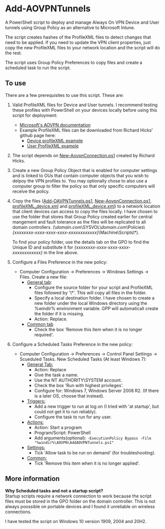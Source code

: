# Add-AOVPNTunnels
A PowerShell script to deploy and manage Always On VPN Device and User tunnels using Group Policy as an alternative to Microsoft Intune.

The script creates hashes of the ProfileXML files to detect changes that need to be applied. If you need to update the VPN client properties, just copy the new ProfileXML files to your network location and the script will do the rest.

The script uses Group Policy Preferences to copy files and create a scheduled task to run the script.

## To use
There are a few prerequisites to use this script. These are:
1. Valid ProfileXML files for Device and User tunnels. I recommend testing these profiles with PowerShell on your devices locally before using this script for deployment:
   * [Microsoft's AOVPN documentation](https://docs.microsoft.com/en-us/windows-server/remote/remote-access/vpn/always-on-vpn/deploy/vpn-deploy-client-vpn-connections)
   * Example ProfileXML files can be downloaded from Richard Hicks' github page here:
     * [Device profileXML example](https://github.com/richardhicks/aovpn/blob/master/ProfileXML_Device.xml)
     * [User ProfileXML example](https://github.com/richardhicks/aovpn/blob/master/ProfileXML_User.xml)  
2. The script depends on [New-AovpnConnection.ps1](https://github.com/richardhicks/aovpn/blob/master/New-AovpnConnection.ps1) created by Richard Hicks.

3. Create a new Group Policy Object that is enabled for computer settings and is linked to OUs that contain computer objects that you wish to delpoy the VPN profiles to. You may optionally chose to also use a computer group to filter the policy so that only specific computers will receive the policy.  
4. Copy the files ([Add-OAVPNTunnels.ps1](https://github.com/bennyguk/Add-AOVPNTunnels/blob/main/Add-AOVPNTunnels.ps1), [New-AovpnConnection.ps1](https://github.com/richardhicks/aovpn/blob/master/New-AovpnConnection.ps1), [profileXML_device.xml](https://github.com/richardhicks/aovpn/blob/master/ProfileXML_Device.xml) and [profileXML_device.xml](https://github.com/richardhicks/aovpn/blob/master/ProfileXML_User.xml)) to a network location that client devices can access to copy the files locally. I have chosen to use the folder that stores that Group Policy created earlier for central mangement and fault tolerance as the files will be replicated to all domain controllers. (\\*domain.com*\\SYSVOL\\*domain.com*\\Policies\\*{xxxxxxxx-xxxx-xxxx-xxxx-xxxxxxxxxxxx}*\\Machine\\Scripts\\*).

   To find your policy folder, use the details tab on the GPO to find the Unique ID and substitute it for *{xxxxxxxx-xxxx-xxxx-xxxx-xxxxxxxxxxxx}* in the line above.

5. Configure a Files Preference in the new policy:
   * Computer Configuration -> Preferences -> Windows Settings -> Files. Create a new file:
     * [General tab](/images/GPPCreateFileGeneral.JPG?raw=true "GPP Files general tab"):
       * Configure the source folder for your script and ProfileXML files followed by '\\\*'. This will copy all files in the folder.
       * Specify a local destination folder. I have chosen to create a new folder under the local Windows directory using the %windir% environment variable. GPP will automaticall create the folder if it is missing.
       * Action: Replace.
     * [Common tab](/images/GPPCreateFileCommon.JPG?raw=true "GPP Files common tab")
       * Check the box 'Remove this item when it is no longer required'.

6. Configure a Scheduled Tasks Preference in the new policy:
   * Computer Configuration -> Preferences -> Control Panel Settings -> Scueduled Tasks. New Scheduled Tasks (At least Windows 7):
     * [General Tab:](/images/GPPTasksGeneral.JPG?raw=true "GPP Files general tab")
       * Action: Replace
       * Give the task a name.
       * Use the NT AUTHORITY\SYSTEM account.
       * Check the box 'Run with highest privileges'.
       * Configure for: Windows 7, Windows Server 2008 R2. (If there is a later OS, choose that instead).  
     * [Triggers:](/images/GPPTasksTriggers.JPG?raw=true "GPP Files common tab")
       * Add a new trigger to run at log on (I tried with 'at startup', but could not get it to run reliably).
       * Configure the task to run for any user.  
     * [Actions:](/images/GPPTasksActions.JPG?raw=true "GPP Files common tab")
       * Action: Start a program
       * Program/Script: PowerShell
       * Add arguments(optional): `-ExecutionPolicy Bypass -File "%windir%\AOVPN\AddAOVPNTunnels.ps1"`  
     * [Settings:](/images/GPPTasksSettings.JPG?raw=true "GPP Files common tab")
       * Tick 'Allow task to be run on demand' (for troubleshooting).  
     * [Common:](/images/GPPTasksCommon.JPG?raw=true "GPP Files common tab")
       * Tick 'Remove this item when it is no longer applied'.  

## More information
**Why Scheduled tasks and not a startup script?**  
Startup scripts require a network connection to work because the script files must be stored in the GPO folder on the domain controller. This is not always poossible on portable devices and I found it unreliable on wireless connections.

I have tested the script on Windows 10 version 1909, 2004 and 20H2.
